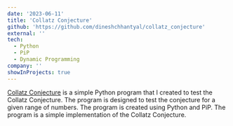 ```yaml
---
date: '2023-06-11'
title: 'Collatz Conjecture'
github: 'https://github.com/dineshchhantyal/collatz_conjecture'
external: ''
tech:
  - Python
  - PiP
  - Dynamic Programming
company: ''
showInProjects: true
---
```


[Collatz Conjecture](https://en.wikipedia.org/wiki/Collatz_conjecture) is a simple Python program that I created to test the Collatz Conjecture. The program is designed to test the conjecture for a given range of numbers. The program is created using Python and PiP. The program is a simple implementation of the Collatz Conjecture.

